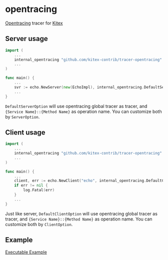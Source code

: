 # opentracing
[Opentracing](https://github.com/opentracing/opentracing-go) tracer for [Kitex](https://github.com/cloudwego/kitex)

## Server usage
```go
import (
    ...
    internal_opentracing "github.com/kitex-contrib/tracer-opentracing"
    ...
)

func main() {
    ...
    svr := echo.NewServer(new(EchoImpl), internal_opentracing.DefaultServerOption())
    ...
}
```
`DefaultServerOption` will use opentracing global tracer as tracer, and `{Service Name}::{Method Name}` as operation name. You can customize both by `ServerOption`.

## Client usage
```go
import (
    ...
    internal_opentracing "github.com/kitex-contrib/tracer-opentracing"
    ...
)

func main() {
    ...
    client, err := echo.NewClient("echo", internal_opentracing.DefaultClientOption())
	if err != nil {
		log.Fatal(err)
	}
    ...
}
```
Just like server, `DefaultClientOption` will use opentracing global tracer as tracer, and `{Service Name}::{Method Name}` as operation name. You can customize both by `ClientOption`.
## Example
[Executable Example](https://github.com/cloudwego/kitex-examples/tree/main/tracer)